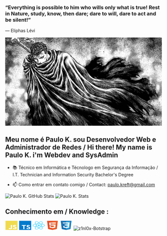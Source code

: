 ### “Everything is possible to him who wills only what is true! Rest in Nature, study, know, then dare; dare to will, dare to act and be silent!”

― Eliphas Lévi

![alt text](https://github.com/z1nl0x/z1nl0x/blob/main/assets/images/berserk.png "The Truly Dark Knight")

## Meu nome é Paulo K. sou Desenvolvedor Web e Administrador de Redes / Hi there! My name is Paulo K. i'm Webdev and SysAdmin

- 📚 Técnico em Informática e Técnologo em Segurança da Informação / I.T. Technician and Information Security Bachelor's Degree

- 📫 Como entrar em contato comigo / Contact: paulo.kreft@gmail.com

<div>
  <img height="205px" src="https://github-readme-stats-beryl.vercel.app/api?username=z1nl0x&theme=chartreuse-dark&show_icons=true" alt="Paulo K. GitHub Stats"><img>
  <img height="205px" src="https://github-readme-stats-beryl.vercel.app/api/top-langs/?username=z1nl0x&theme=chartreuse-dark" alt="Paulo K. Stats" ><img>
</div>

## Conhecimento em / Knowledge :

<div>
  <p align="left">
    <img alt="z1nl0x-Js" height="30" width="40" src="https://raw.githubusercontent.com/devicons/devicon/master/icons/javascript/javascript-plain.svg">
    <img alt="z1nl0x-Ts" height="30" width="40" src="https://raw.githubusercontent.com/devicons/devicon/master/icons/typescript/typescript-plain.svg">
    <img alt="z1nl0x-ReactJS" height="30" width="40" src="https://raw.githubusercontent.com/devicons/devicon/master/icons/react/react-original.svg">
    <img alt="z1nl0x-HTML" height="30" width="40" src="https://raw.githubusercontent.com/devicons/devicon/master/icons/html5/html5-original.svg">
    <img alt="z1nl0x-CSS" height="30" width="40" src="https://raw.githubusercontent.com/devicons/devicon/master/icons/css3/css3-original.svg">
    <img alt="z1nl0x-Botstrap" height="30" width="40" src="https://user-images.githubusercontent.com/43352880/192314860-74681e97-543b-409f-bd35-696ea9838b1b.png">
  </p>
</div>
